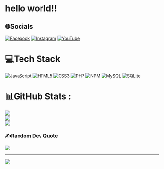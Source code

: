 <h1> hello world!! </h1>

## 🌐Socials

[![Facebook](https://img.shields.io/badge/Facebook-%231877F2.svg?logo=Facebook&logoColor=white)](https://facebook.com/https://www.facebook.com/profile.php?id=100011219945407) [![Instagram](https://img.shields.io/badge/Instagram-%23E4405F.svg?logo=Instagram&logoColor=white)](https://instagram.com/https://www.instagram.com/moonduy189/) [![YouTube](https://img.shields.io/badge/YouTube-%23FF0000.svg?logo=YouTube&logoColor=white)](https://youtube.com/c/https://www.youtube.com/channel/UCfp31IIDofsr6kJILByUYwA)

# 💻Tech Stack

![JavaScript](https://img.shields.io/badge/javascript-%23323330.svg?style=plastic&logo=javascript&logoColor=%23F7DF1E) ![HTML5](https://img.shields.io/badge/html5-%23E34F26.svg?style=plastic&logo=html5&logoColor=white) ![CSS3](https://img.shields.io/badge/css3-%231572B6.svg?style=plastic&logo=css3&logoColor=white) ![PHP](https://img.shields.io/badge/php-%23777BB4.svg?style=plastic&logo=php&logoColor=white) ![NPM](https://img.shields.io/badge/NPM-%23000000.svg?style=plastic&logo=npm&logoColor=white) ![MySQL](https://img.shields.io/badge/mysql-%2300f.svg?style=plastic&logo=mysql&logoColor=white) ![SQLite](https://img.shields.io/badge/sqlite-%2307405e.svg?style=plastic&logo=sqlite&logoColor=white)

# 📊GitHub Stats :

![](https://github-readme-stats.vercel.app/api?username=moonyupDd&theme=dark&hide_border=true&include_all_commits=false&count_private=true)<br/>
![](https://github-readme-streak-stats.herokuapp.com/?user=moonyupDd&theme=dark&hide_border=true)<br/>
![](https://github-readme-stats.vercel.app/api/top-langs/?username=moonyupDd&theme=dark&hide_border=true&include_all_commits=false&count_private=true&layout=compact)

### ✍️Random Dev Quote

![](https://quotes-github-readme.vercel.app/api?type=horizontal&theme=tokyonight)

---

[![](https://visitcount.itsvg.in/api?id=moonyupDd&icon=7&color=11)](https://visitcount.itsvg.in)
